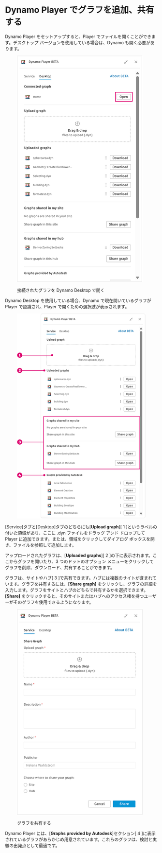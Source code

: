 # Dynamo Player でグラフを追加、共有する

Dynamo Player をセットアップすると、Player でファイルを開くことができます。デスクトップ バージョンを使用している場合は、Dynamo も開く必要があります。&#x20;

<figure><img src="../.gitbook/assets/open-connected-graph.png" alt=""><figcaption><p>接続されたグラフを Dynamo Desktop で開く</p></figcaption></figure>

Dynamo Desktop を使用している場合、Dynamo で現在開いているグラフが Player で認識され、Player で開くための選択肢が表示されます。

<figure><img src="../.gitbook/assets/access-graphs.png" alt=""><figcaption></figcaption></figure>

[Service]タブと[Desktop]タブのどちらにも[**Upload graph**][ 1 ]というラベルの付いた領域があり、ここに .dyn ファイルをドラッグ アンド ドロップして　Player に追加できます。または、領域をクリックしてダイアログ ボックスを開き、ファイルを参照して追加します。

アップロードされたグラフは、[**Uploaded graphs**][ 2 ]の下に表示されます。ここからグラフを開いたり、3 つのドットのオプション メニューをクリックしてグラフを削除、ダウンロード、共有することができます。

グラフは、サイトやハブ[ 3 ]で共有できます。ハブには複数のサイトが含まれています。グラフを共有するには、**[Share graph]** をクリックし、グラフの詳細を入力します。グラフをサイトとハブのどちらで共有するかを選択できます。**[Share]** をクリックすると、そのサイトまたはハブへのアクセス権を持つユーザーがそのグラフを使用できるようになります。

<figure><img src="../.gitbook/assets/share-graph.png" alt=""><figcaption><p>グラフを共有する</p></figcaption></figure>

Dynamo Player には、[**Graphs provided by Autodesk**]セクション[ 4 ]に表示されているグラフがあらかじめ用意されています。これらのグラフは、検討と実験の出発点として最適です。



